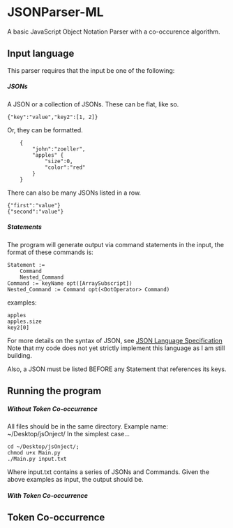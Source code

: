 # JSONParser-ML
A basic JavaScript Object Notation Parser with a co-occurence algorithm. 

## Input language
This parser requires that the input be one of the following:
##### JSONs
A JSON or a collection of JSONs.  These can be flat, like so.

    {"key":"value","key2":[1, 2]}
Or, they can be formatted.

		{
			"john":"zoeller",
			"apples" {
				"size":0,
				"color":"red"
			}
		}

There can also be many JSONs listed in a row.

	{"first":"value"}
	{"second":"value"}

##### Statements
The program will generate output via command statements in the input, the format of these commands is:
    
    Statement := 
        Command 
        Nested_Command
    Command := keyName opt([ArraySubscript])
	Nested_Command := Command opt(<DotOperator> Command)

examples:

    apples
	apples.size
    key2[0]

For more details on the syntax of JSON, see [JSON Language Specification](https://www.json.org/)
Note that my code does not yet strictly implement this language as I am still building. 

Also, a JSON must be listed BEFORE any Statement that references its keys. 

## Running the program
##### Without Token Co-occurrence
All files should be in the same directory. Example name: ~/Desktop/jsOnject/
In the simplest case...

    cd ~/Desktop/jsOnject/;
    chmod u+x Main.py
    ./Main.py input.txt
    
Where input.txt contains a series of JSONs and Commands. 
Given the above examples as input, the output should be. 

    
    

##### With Token Co-occurrence


## Token Co-occurrence


